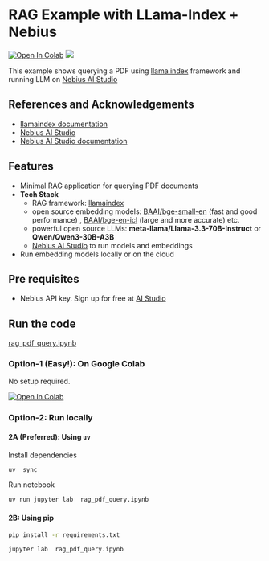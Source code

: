 # RAG Example with LLama-Index + Nebius

[![Open In Colab](https://colab.research.google.com/assets/colab-badge.svg)](https://colab.research.google.com/github/nebius/ai-studio-cookbook/blob/main/rag/rag-pdf-llama-index/rag_pdf_query.ipynb)
[![](https://img.shields.io/badge/Powered%20by-Nebius%20AI-orange?style=flat&labelColor=orange&color=green)](https://nebius.com/ai-studio)

This example shows querying a PDF using  [llama index](https://docs.llamaindex.ai/en/stable/) framework and running LLM on [Nebius AI Studio](https://studio.nebius.com/)


## References and Acknowledgements

- [llamaindex documentation](https://docs.llamaindex.ai/en/stable/)
- [Nebius AI Studio](https://studio.nebius.com/)
- [Nebius AI Studio documentation](https://docs.nebius.com/studio/inference/quickstart)


## Features

- Minimal RAG application for querying PDF documents
- **Tech Stack**
  - RAG framework: [llamaindex](https://docs.llamaindex.ai/)
  - open source embedding models: [BAAI/bge-small-en](https://huggingface.co/BAAI/bge-small-en) (fast and good performance) ,  [BAAI/bge-en-icl](https://huggingface.co/BAAI/bge-en-icl) (large and more accurate) etc.
  - powerful open source LLMs: **meta-llama/Llama-3.3-70B-Instruct**  or **Qwen/Qwen3-30B-A3B**
  - [Nebius AI Studio](https://studio.nebius.com) to run models and embeddings
- Run embedding models locally or on the cloud


## Pre requisites

- Nebius API key.  Sign up for free at [AI Studio](https://studio.nebius.com/)

## Run the code

[rag_pdf_query.ipynb](rag_pdf_query.ipynb)

### Option-1 (Easy!):  On Google Colab

No setup required.

[![Open In Colab](https://colab.research.google.com/assets/colab-badge.svg)](https://colab.research.google.com/github/nebius/ai-studio-cookbook/blob/main/rag/rag-pdf-llama-index/rag_pdf_query.ipynb)

### Option-2: Run locally

#### 2A (Preferred): Using `uv`

Install dependencies

```bash
uv  sync
```

Run notebook

```bash
uv run jupyter lab  rag_pdf_query.ipynb
```

#### 2B: Using pip

```bash
pip install -r requirements.txt
```

```bash
jupyter lab  rag_pdf_query.ipynb
```


